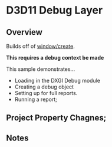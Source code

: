 D3D11 Debug Layer
======

## Overview

Builds off of [window/create](https://github.com/tocchan/guildhall/examples/d3d11/setup).

__This requires a debug context be made__

This sample demonstrates...
- Loading in the DXGI Debug module
- Creating a debug object
- Setting up for full reports.
- Running a report;

## Project Property Chagnes;

## Notes
